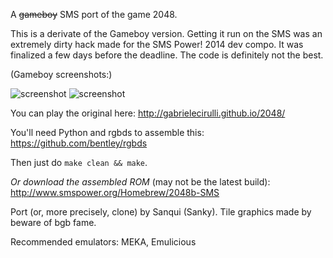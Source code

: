 A ~~gameboy~~ SMS port of the game 2048.

This is a derivate of the Gameboy version.  Getting it run on the
SMS was an extremely dirty hack made for the SMS Power! 2014 dev
compo.  It was finalized a few days before the deadline.  The code
is definitely not the best.

(Gameboy screenshots:)

![screenshot](http://sanqui.rustedlogic.net/etc/2048-gb-title.png)
![screenshot](http://sanqui.rustedlogic.net/etc/2048-gb-screenshot2.png)

You can play the original here: http://gabrielecirulli.github.io/2048/

You'll need Python and rgbds to assemble this: https://github.com/bentley/rgbds

Then just do `make clean && make`.

*Or download the assembled ROM* (may not be the latest build):
http://www.smspower.org/Homebrew/2048b-SMS

Port (or, more precisely, clone) by Sanqui (Sanky).
Tile graphics made by beware of bgb fame.

Recommended emulators: MEKA, Emulicious
